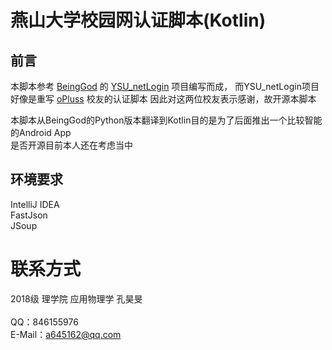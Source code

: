 # 燕山大学校园网认证脚本(Kotlin)

## 前言

本脚本参考 [BeingGod](https://github.com/BeingGod)
的 [YSU_netLogin](https://github.com/BeingGod/YSU_netLogin) 项目编写而成，
而YSU_netLogin项目好像是重写 [oPluss](https://github.com/OYCN) 校友的认证脚本
因此对这两位校友表示感谢，故开源本脚本

本脚本从BeingGod的Python版本翻译到Kotlin目的是为了后面推出一个比较智能的Android App
<br>
是否开源目前本人还在考虑当中

## 环境要求

IntelliJ IDEA
<br>
FastJson
<br>
JSoup

# 联系方式

2018级 理学院 应用物理学 孔昊旻
<br><br>
QQ：846155976
<br>
E-Mail：a645162@qq.com